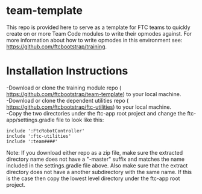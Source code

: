 # team-template

This repo is provided here to serve as a template for FTC teams to quickly create on or more Team Code modules to write their opmodes against.  For more information about how to write opmodes in this environment see: https://github.com/ftcbootstrap/training.  


<h1> Installation Instructions </h1>

-Download or clone the training module repo ( https://github.com/ftcbootstrap/team-template) to your local machine.  
-Download or clone the dependent utilities repo ( https://github.com/ftcbootstrap/ftc-utilities) to your local machine.  
-Copy the two directories under the ftc-app root project and change the ftc-app/settings.gradle file to look like this:

```
include ':FtcRobotController'
include ':ftc-utilities'
include ':team####'
```

Note: If you download either repo as a zip file, make sure the extracted directory name does not have a "-master" suffix and matches the name included in the settings.gradle file above.    Also make sure that the extract directory does not have a another subdirectory with the same name.  If this is the case then copy the lowest level directory under the ftc-app root project.
